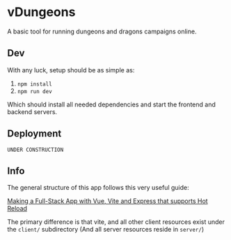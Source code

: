 # vDungeons
A basic tool for running dungeons and dragons campaigns online.

## Dev
With any luck, setup should be as simple as:
1. `npm install`
2. `npm run dev`

Which should install all needed dependencies and start the frontend and backend servers.

## Deployment
``
UNDER CONSTRUCTION
``

## Info
The general structure of this app follows this very useful guide:

[Making a Full-Stack App with Vue, Vite and Express that supports Hot Reload](https://blog.codeminer42.com/making-a-full-stack-app-with-vue-vite-and-express-that-supports-hot-reload/)

The primary difference is that vite, and all other client resources exist under the `client/` subdirectory
(And all server resources reside in `server/`)